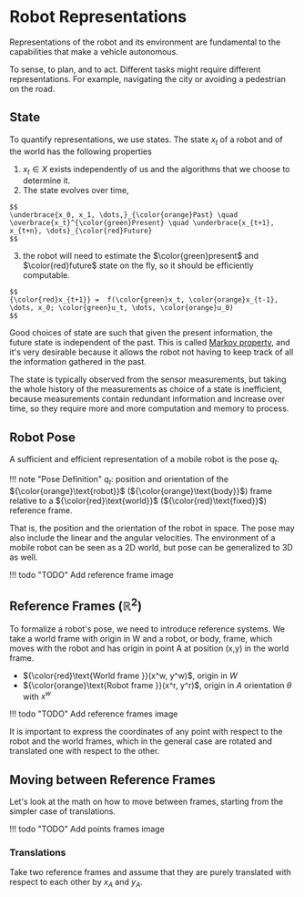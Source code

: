 # Robot Representations

Representations of the robot and its environment are fundamental to the capabilities that make a vehicle autonomous.

To sense, to plan, and to act. Different tasks might require different representations. For example, navigating the city or avoiding a pedestrian on the road.

## State

To quantify representations, we use states.
The state $x_t$ of a robot and of the world has the following properties

  1. $x_t \in X$ exists independently of us and the algorithms that we choose to determine it.
  2. The state evolves over time,

    $$
    \underbrace{x_0, x_1, \dots,}_{\color{orange}Past} \quad \overbrace{x_t}^{\color{green}Present} \quad \underbrace{x_{t+1}, x_{t+n}, \dots}_{\color{red}Future}
    $$

  3. the robot will need to estimate the $\color{green}present$ and $\color{red}future$ state on the fly,
  so it should be efficiently computable. 

    $$
    {\color{red}x_{t+1}} =  f(\color{green}x_t, \color{orange}x_{t-1}, \dots, x_0; \color{green}u_t, \dots, \color{orange}u_0)
    $$



Good choices of state are such that given the present information,
the future state is independent of the past. This is called [Markov property](https://en.wikipedia.org/wiki/Markov_property), 
and it's very desirable because it allows the robot not having to keep track of all the information gathered in the past.

The state is typically observed from the sensor measurements, 
but taking the whole history of the measurements as choice of a state is inefficient, 
because measurements contain redundant information and increase over time, 
so they require more and more computation and memory to process.

## Robot Pose

A sufficient and efficient representation of a mobile robot is the pose $q_t$.

!!! note "Pose Definition"
    $q_t$: position and orientation of the ${\color{orange}\text{robot}}$ (${\color{orange}\text{body}}$) frame relative to a
    ${\color{red}\text{world}}$ (${\color{red}\text{fixed}}$) reference frame.

That is, the position and the orientation of the robot in space.
The pose may also include the linear and the angular velocities.
The environment of a mobile robot can be seen as a 2D world, but pose can be generalized to 3D as well.



!!! todo "TODO"
    Add reference frame image

## Reference Frames ($\mathbb{R}^2$)

To formalize a robot's pose, we need to introduce reference systems.
We take a world frame with origin in W and a robot, or body, frame, 
which moves with the robot and has origin in point A at position (x,y) in the world frame.

- ${\color{red}\text{World frame }}(x^w, y^w)$, origin in $W$
- ${\color{orange}\text{Robot frame }}(x^r, y^r)$, origin in $A$ orientation $\theta$ with $x^w$

!!! todo "TODO"
    Add reference frames image

It is important to express the coordinates of any point
with respect to the robot and the world frames, which in the general case
are rotated and translated one with respect to the other.


## Moving between Reference Frames

Let's look at the math on how to move between frames, 
starting from the simpler case of translations.

!!! todo "TODO"
    Add points frames image


### Translations


Take two reference frames and assume that they are purely translated
with respect to each other by $x_A$ and $y_A$.
